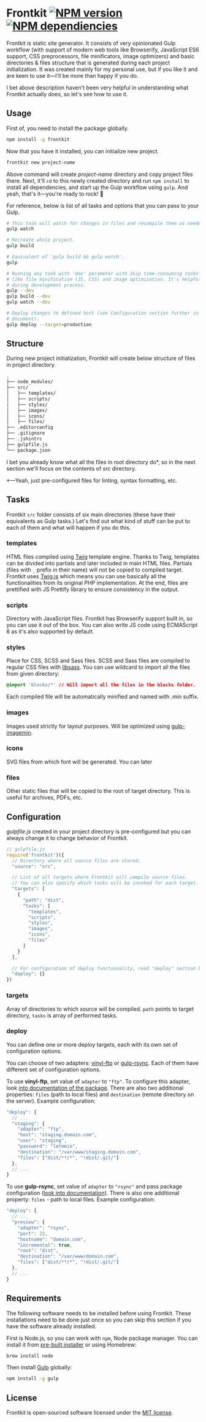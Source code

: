 Frontkit [![NPM version](https://badge.fury.io/js/frontkit.svg)](http://badge.fury.io/js/frontkit) [![NPM dependiencies](https://david-dm.org/lamberski/frontkit.svg)](https://david-dm.org/lamberski/frontkit)
============

Frontkit is static site generator. It consists of very opinionated Gulp workflow (with support of modern web tools like Browserify, JavaScript ES6 support, CSS preprocessors, file minificators, image optimizers) and basic directories & files structure that is generated during each project initialization. It was created mainly for my personal use, but if you like it and are keen to use it—I'll be more than happy if you do.

I bet above description haven't been very helpful in understanding what Frontkit actually does, so let's see how to use it.

## Usage

First of, you need to install the package globally.

```bash
npm install -g frontkit
```

Now that you have it installed, you can initialize new project.

```bash
frontkit new project-name
```

Above command will create *project-name* directory and copy project files there. Next, it'll `cd` to this newly created directory and run `npm install` to install all dependencies, and start up the Gulp workflow using `gulp`. And yeah, that's it—you're ready to rock! :metal:

For reference, below is list of all tasks and options that you can pass to your Gulp.

```bash
# This task will watch for changes in files and recompile them as needed.
gulp watch

# Recreate whole project.
gulp build

# Equivalent of 'gulp build && gulp watch'.
gulp

# Running any task with 'dev' parameter with skip time-consuming tasks
# like file minification (JS, CSS) and image optimization. It's helpful
# during development process.
gulp --dev
gulp build --dev
gulp watch --dev

# Deploy changes to defined host (see Configuration section further in this
# document).
gulp deploy --target=production
```

## Structure

During new project initialization, Frontkit will create below structure of files in project directory.

```bash
.
├── node_modules/
├── src/
│   ├── templates/
│   ├── scripts/
│   ├── styles/
│   ├── images/
│   ├── icons/
│   ├── files/
├── .editorconfig
├── .gitignore
├── .jshintrc
├── gulpfile.js
└── package.json
```

I bet you already know what all the files in root directory do*, so in the next section we'll focus on the contents of *src* directory.

*—Yeah, just pre-configured files for linting, syntax formatting, etc.

## Tasks

Frontkit `src` folder consists of six main directories (these have their equivalents as Gulp tasks.) Let's find out what kind of stuff can be put to each of them and what will happen if you do this.

### templates

HTML files compiled using [Twig](http://twig.sensiolabs.org) template engine. Thanks to Twig, templates can be divided into partials and later included in main HTML files. Partials (files with `_` prefix in their name) will not be copied to compiled target. Frontkit uses [Twig.js](https://github.com/justjohn/twig.js) which means you can use basically all the functionalities from its original PHP implementation. At the end, files are prettified with JS Prettify library to ensure consistency in the output.

### scripts

Directory with JavaScript files. Frontkit has Browserify support built in, so you can use it out of the box. You can also write JS code using ECMAScript 6 as it's also supported by default.

### styles

Place for CSS, SCSS and Sass files. SCSS and Sass files are compiled to regular CSS files with [libsass](https://github.com/sass/node-sass). You can use wildcard to import all the files from given directory:

```css
@import 'blocks/*' // Will import all the files in the blocks folder.
```

Each compiled file will be automatically minified and named with .min suffix.

### images

Images used strictly for layout purposes. Will be optimized using [gulp-imagemin](https://github.com/sindresorhus/gulp-imagemin).

### icons

SVG files from which font will be generated. You can later

### files

Other static files that will be copied to the root of target directory. This is useful for archives, PDFs, etc.

## Configuration

*gulpfile.js* created in your project directory is pre-configured but you can always change it to change behavior of Frontkit.

```javascript
// gulpfile.js
require('frontkit')({
  // Directory where all source files are stored.
  "source": "src",

  // List of all targets where Frontkit will compile source files.
  // You can also specify which tasks will be invoked for each target.
  "targets": [
    {
      "path": "dist",
      "tasks": [
        "templates",
        "scripts",
        "styles",
        "images",
        "icons",
        "files"
      ]
    }
  ],

  // For configuration of deploy functionality, read "deploy" section below.
  "deploy": {}
})
```

### targets

Array of directories to which source will be compiled. `path` points to target directory, `tasks` is array of performed tasks.

### deploy

You can define one or more deploy targets, each with its own set of configuration options.

You can choose of two adapters: [vinyl-ftp](https://github.com/morris/vinyl-ftp) or [gulp-rsync](https://github.com/jerrysu/gulp-rsync). Each of them have different set of configuration options.

To use **vinyl-ftp**, set value of `adapter` to `"ftp"`. To configure this adapter, look [into documentation of the package](https://github.com/morris/vinyl-ftp#ftpcreate-config-). There are also two additional properties: `files` (path to local files) and `destination` (remote directory on the server). Example configuration:

```javascript
"deploy": {
  // ...
  "staging": {
    "adapter": "ftp",
    "host": "staging.domain.com",
    "user": "staging",
    "password": "letmein",
    "destination": "/var/www/staging.domain.com",
    "files": ["dist/**/*", "!dist/.git/"]
  },
  // ...
}
```

To use **gulp-rsync**, set value of `adapter` to `"rsync"` and pass package configuration ([look into documentation](https://github.com/jerrysu/gulp-rsync#rsyncoptions)). There is also one additional property: `files` - path to local files. Example configuration:

```javascript
"deploy": {
  // ...
  "preview": {
    "adapter": "rsync",
    "port": 22,
    "hostname": "domain.com",
    "incremental": true,
    "root": "dist",
    "destination": "/var/www/domain.com",
    "files": ["dist/**/*", "!dist/.git/"]
  },
  // ...
}
```

## Requirements

The following software needs to be installed before using Frontkit. These installations need to be done just once so you can skip this section if you have the software already installed.

First is Node.js, so you can work with `npm`, Node package manager. You can install it from [pre-built installer](http://nodejs.org) or using Homebrew:

```bash
brew install node
```

Then install [Gulp](http://gulpjs.com) globally:

```bash
npm install -g gulp
```

## License

Frontkit is open-sourced software licensed under the [MIT license](http://opensource.org/licenses/MIT).
